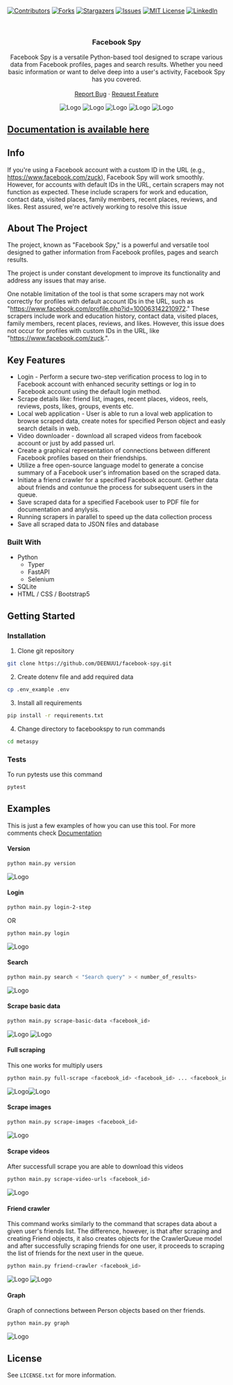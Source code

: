 <a name="readme-top"></a>



[![Contributors][contributors-shield]][contributors-url]
[![Forks][forks-shield]][forks-url]
[![Stargazers][stars-shield]][stars-url]
[![Issues][issues-shield]][issues-url]
[![MIT License][license-shield]][license-url]
[![LinkedIn][linkedin-shield]][linkedin-url]



<br />
<div align="center">

  <h3 align="center">Facebook Spy</h3>

  <p align="center">
    Facebook Spy is a versatile Python-based tool designed to scrape various data from Facebook profiles, pages and search results. Whether you need basic information or want to delve deep into a user's activity, Facebook Spy has you covered. 
    <br />
    <br />
    <a href="https://github.com/DEENUU1/facebook-spy/issues">Report Bug</a>
    ·
    <a href="https://github.com/DEENUU1/facebook-spy/issues">Request Feature</a>
  </p>
  <img src="https://github.com/DEENUU1/facebook-spy/blob/main/assets/v1_2/basic.gif?raw=true" alt="Logo" >
  <img src="https://github.com/DEENUU1/facebook-spy/blob/main/assets/v1_2/search.gif?raw=true" alt="Logo" >
  <img src="https://github.com/DEENUU1/facebook-spy/blob/main/assets/v1_2/full.gif?raw=true" alt="Logo" >
  <img src="assets/homepage.png" alt="Logo" >
  <img src="assets/detailpage.png" alt="Logo" >
</div>


<h2><a href="https://deenuu1.github.io/facebook-spy/">Documentation is available here</a></h2>


## Info

If you're using a Facebook account with a custom ID in the URL (e.g., https://www.facebook.com/zuck), Facebook Spy will work smoothly. However, for accounts with default IDs in the URL, certain scrapers may not function as expected. These include scrapers for work and education, contact data, visited places, family members, recent places, reviews, and likes. Rest assured, we're actively working to resolve this issue

<!-- ABOUT THE PROJECT -->
## About The Project

The project, known as "Facebook Spy," is a powerful and versatile tool designed to gather information from Facebook profiles, pages and search results. 

The project is under constant development to improve its functionality and address any issues that may arise.

One notable limitation of the tool is that some scrapers may not work correctly for profiles with default account IDs in the URL, such as "https://www.facebook.com/profile.php?id=100063142210972." These scrapers include work and education history, contact data, visited places, family members, recent places, reviews, and likes. However, this issue does not occur for profiles with custom IDs in the URL, like "https://www.facebook.com/zuck.".


## Key Features
- Login - Perform a secure two-step verification process to log in to Facebook account with enhanced security settings or log in to Facebook account using the default login method.
- Scrape details like: friend list, images, recent places, videos, reels, reviews, posts, likes, groups, events etc.
- Local web application - User is able to run a loval web application to browse scraped data, create notes for specified Person object and easly search details in web.
- Video downloader - download all scraped videos from facebook account or just by add passed url.
- Create a graphical representation of connections between different Facebook profiles based on their friendships.
- Utilize a free open-source language model to generate a concise summary of a Facebook user's infromation based on the scraped data.
- Initiate a friend crawler for a specified Facebook account. Gether data about friends and contunue the process for subsequent users in the queue.
- Save scraped data for a specified Facebook user to PDF file for documentation and anylysis.
- Running scrapers in parallel to speed up the data collection process
- Save all scraped data to JSON files and database 

### Built With

- Python
  - Typer 
  - FastAPI
  - Selenium
- SQLite 
- HTML / CSS / Bootstrap5

<!-- GETTING STARTED -->
## Getting Started


### Installation

1. Clone git repository
```bash
git clone https://github.com/DEENUU1/facebook-spy.git
```

2. Create dotenv file and add required data
```bash
cp .env_example .env
```

3. Install all requirements
```bash
pip install -r requirements.txt
```

4. Change directory to facebookspy to run commands
```bash
cd metaspy
```

### Tests

To run pytests use this command
```bash
pytest
```


## Examples
This is just a few examples of how you can use this tool. For more comments check <a href="https://deenuu1.github.io/facebook-spy/commands/>">Documentation</a>

#### Version

```bash
python main.py version
```

<img src="assets/new/version.png" alt="Logo" >


#### Login

```bash
python main.py login-2-step
```

OR

```bash
python main.py login
```

  <img src="assets/new/login.png" alt="Logo" >


#### Search
```bash
python main.py search < "Search query" > < number_of_results> 
```

<img src="https://github.com/DEENUU1/facebook-spy/blob/main/assets/v1_2/search.gif?raw=true" alt="Logo" >


#### Scrape basic data

```bash
python main.py scrape-basic-data <facebook_id>
```
<img src="assets/v1_2/basic.gif" alt="Logo" >
<img src="assets/new/scrapebasicdata.png" alt="Logo" >


#### Full scraping
This one works for multiply users
```bash
python main.py full-scrape <facebook_id> <facebook_id> ... <facebook_id>
```
<img src="https://github.com/DEENUU1/facebook-spy/blob/main/assets/v1_2/full.gif?raw=true" alt="Logo" ><img src="assets/new/fullscrape1.png" alt="Logo" >


#### Scrape images

```bash
python main.py scrape-images <facebook_id>
```

<img src="assets/new/scrapeimages.png" alt="Logo" >


#### Scrape videos
After successfull scrape you are able to download this videos
```bash
python main.py scrape-video-urls <facebook_id>
```

<img src="assets/new/scrapevideos1.png" alt="Logo" >


#### Friend crawler
This command works similarly to the command that scrapes data about a given user's friends list. The difference, however, is that after scraping and creating Friend objects, it also creates objects for the CrawlerQueue model and after successfully scraping friends for one user, it proceeds to scraping the list of friends for the next user in the queue.
```bash
python main.py friend-crawler <facebook_id>
```

<img src="assets/new/crawler1.png" alt="Logo" >
<img src="assets/crawlerfriendscheama.png.png" alt="Logo" >


#### Graph
Graph of connections between Person objects based on ther friends.

```bash
python main.py graph
```

<img src="assets/graph.png" alt="Logo" >

<!-- LICENSE -->
## License

See `LICENSE.txt` for more information.


<!-- MARKDOWN LINKS & IMAGES -->
<!-- https://www.markdownguide.org/basic-syntax/#reference-style-links -->
[contributors-shield]: https://img.shields.io/github/contributors/DEENUU1/facebook-spy.svg?style=for-the-badge
[contributors-url]: https://github.com/DEENUU1/facebook-spy/graphs/contributors
[forks-shield]: https://img.shields.io/github/forks/DEENUU1/facebook-spy.svg?style=for-the-badge
[forks-url]: https://github.com/DEENUU1/facebook-spy/network/members
[stars-shield]: https://img.shields.io/github/stars/DEENUU1/facebook-spy.svg?style=for-the-badge
[stars-url]: https://github.com/DEENUU1/facebook-spy/stargazers
[issues-shield]: https://img.shields.io/github/issues/DEENUU1/facebook-spy.svg?style=for-the-badge
[issues-url]: https://github.com/DEENUU1/facebook-spy/issues
[license-shield]: https://img.shields.io/github/license/DEENUU1/facebook-spy.svg?style=for-the-badge
[license-url]: https://github.com/DEENUU1/facebook-spy/blob/master/LICENSE.txt
[linkedin-shield]: https://img.shields.io/badge/-LinkedIn-black.svg?style=for-the-badge&logo=linkedin&colorB=555
[linkedin-url]: https://linkedin.com/in/kacper-wlodarczyk
[basic]: https://github.com/DEENUU1/facebook-spy/blob/main/assets/v1_2/basic.gif?raw=true
[full]: https://github.com/DEENUU1/facebook-spy/blob/main/assets/v1_2/full.gif?raw=true
[search]: https://github.com/DEENUU1/facebook-spy/blob/main/assets/v1_2/search.gif?raw=true